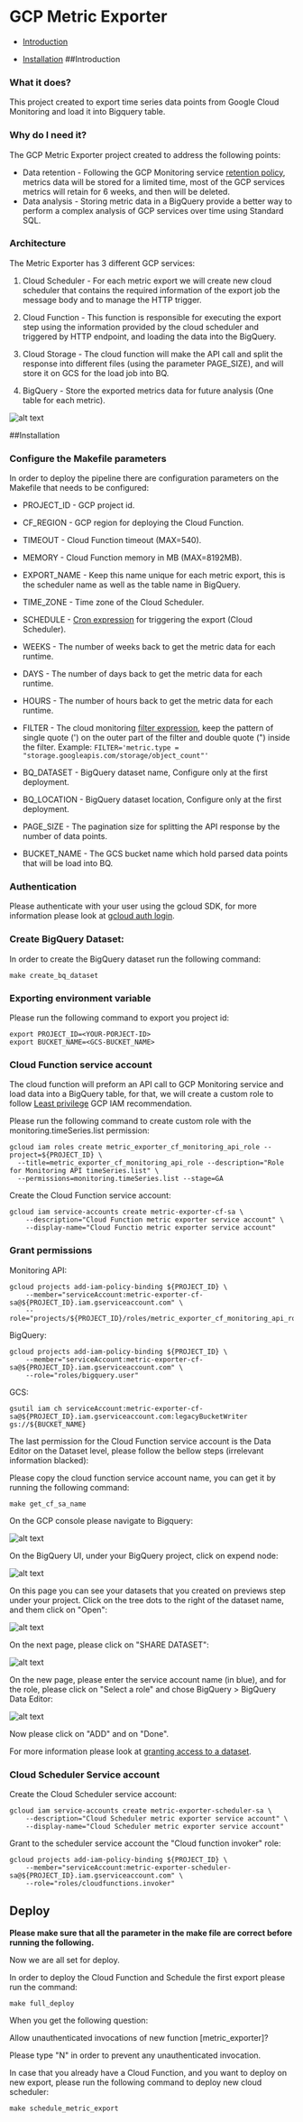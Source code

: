 # GCP Metric Exporter

* [Introduction](#Introduction)


* [Installation](#Installation)
##Introduction

### What it does?

This project created to export time series data points from Google Cloud Monitoring and load it into Bigquery table.

### Why do I need it?

The GCP Metric Exporter project created to address the following points:

* Data retention - Following the GCP Monitoring service [retention policy](https://cloud.google.com/monitoring/quotas#data_retention_policy), metrics data will be stored for a limited time, most of the GCP services metrics will retain for 6 weeks, and then will be deleted. 
* Data analysis - Storing metric data in a BigQuery provide a better way to perform a complex analysis of GCP services over time using Standard SQL.

### Architecture 

The Metric Exporter has 3 different GCP services:

1) Cloud Scheduler - For each metric export we will create new cloud scheduler that contains the required information of the export job the message body and to manage the HTTP trigger.

2) Cloud Function - This function is responsible for executing the export step using the information provided by the cloud scheduler and triggered by HTTP endpoint, and loading the data into the BigQuery.

3) Cloud Storage - The cloud function will make the API call and split the response into different files (using the parameter PAGE_SIZE), and will store it on GCS for the load job into BQ.  

4) BigQuery - Store the exported metrics data for future analysis (One table for each metric).


![alt text](images/Metric_Exporter_Architecture.png)

##Installation

### Configure the Makefile parameters

In order to deploy the pipeline there are configuration parameters on the Makefile that needs to be configured:

- PROJECT_ID - GCP project id.

- CF_REGION - GCP region for deploying the Cloud Function.

- TIMEOUT - Cloud Function timeout (MAX=540).

- MEMORY - Cloud Function memory in MB (MAX=8192MB).

- EXPORT_NAME - Keep this name unique for each metric export, this is the scheduler name as well as the table name in BigQuery.

- TIME_ZONE - Time zone of the Cloud Scheduler.

- SCHEDULE - [Cron expression](https://cloud.google.com/scheduler/docs/configuring/cron-job-schedules) for triggering the export (Cloud Scheduler).

- WEEKS - The number of weeks back to get the metric data for each runtime.

- DAYS - The number of days back to get the metric data for each runtime.

- HOURS - The number of hours back to get the metric data for each runtime.

- FILTER - The cloud monitoring [filter expression](https://cloud.google.com/monitoring/api/v3/filters), keep the pattern of single quote (') on the outer part of the filter and double quote (") inside the filter. Example: ```FILTER='metric.type = "storage.googleapis.com/storage/object_count"'```

- BQ_DATASET - BigQuery dataset name, Configure only at the first deployment.

- BQ_LOCATION - BigQuery dataset location, Configure only at the first deployment.

- PAGE_SIZE - The pagination size for splitting the API response by the number of data points.

- BUCKET_NAME - The GCS bucket name which hold parsed data points that will be load into BQ.

### Authentication
Please authenticate with your user using the gcloud SDK, for more information please look at [gcloud auth login](https://cloud.google.com/sdk/gcloud/reference/auth/login).

### Create BigQuery Dataset:

In order to create the BigQuery dataset run the following command:

```make create_bq_dataset```

### Exporting environment variable

Please run the following command to export you project id:

```
export PROJECT_ID=<YOUR-PORJECT-ID>
export BUCKET_NAME=<GCS-BUCKET_NAME>
```

### Cloud Function service account

The cloud function will preform an API call to GCP Monitoring service and load data into a BigQuery table, for that, we will create a custom role to follow [Least privilege](https://cloud.google.com/iam/docs/using-iam-securely#least_privilege) GCP IAM recommendation.

Please run the following command to create custom role with the monitoring.timeSeries.list permission:
```
gcloud iam roles create metric_exporter_cf_monitoring_api_role --project=${PROJECT_ID} \
  --title=metric_exporter_cf_monitoring_api_role --description="Role for Monitoring API timeSeries.list" \
  --permissions=monitoring.timeSeries.list --stage=GA
```

Create the Cloud Function service account:

```
gcloud iam service-accounts create metric-exporter-cf-sa \
    --description="Cloud Function metric exporter service account" \
    --display-name="Cloud Functio metric exporter service account"
```
### Grant permissions

Monitoring API:
```
gcloud projects add-iam-policy-binding ${PROJECT_ID} \
    --member="serviceAccount:metric-exporter-cf-sa@${PROJECT_ID}.iam.gserviceaccount.com" \
    --role="projects/${PROJECT_ID}/roles/metric_exporter_cf_monitoring_api_role"
```

BigQuery:

```
gcloud projects add-iam-policy-binding ${PROJECT_ID} \
    --member="serviceAccount:metric-exporter-cf-sa@${PROJECT_ID}.iam.gserviceaccount.com" \
    --role="roles/bigquery.user"
```

GCS:

```
gsutil iam ch serviceAccount:metric-exporter-cf-sa@${PROJECT_ID}.iam.gserviceaccount.com:legacyBucketWriter gs://${BUCKET_NAME}
```


The last permission for the Cloud Function service account is the Data Editor on the Dataset level, please follow the bellow steps (irrelevant information blacked):

Please copy the cloud function service account name, you can get it by running the following command:

```make get_cf_sa_name```

On the GCP console please navigate to Bigquery:

![alt text](images/BQ_nav.png)

On the BigQuery UI, under your BigQuery project, click on expend node:

![alt text](images/BQ_project_expend.png)

On this page you can see your datasets that you created on previews step under your project. Click on the tree dots to the right of the dataset name, and them click on "Open":

![alt text](images/BQ_open_dataset.png)

On the next page, please click on "SHARE DATASET":

![alt text](images/BQ_share_dataset.png)

On the new page, please enter the service account name (in blue), and for the role, please click on "Select a role" and chose BigQuery > BigQuery Data Editor: 

![alt text](images/BQ_dataset_permissions.png)

Now please click on "ADD" and on "Done".

For more information please look at [granting access to a dataset](https://cloud.google.com/bigquery/docs/dataset-access-controls#granting_access_to_a_dataset).

### Cloud Scheduler Service account 
Create the Cloud Scheduler service account:

```
gcloud iam service-accounts create metric-exporter-scheduler-sa \
    --description="Cloud Scheduler metric exporter service account" \
    --display-name="Cloud Scheduler metric exporter service account"
```

Grant to the scheduler service account the "Cloud function invoker" role:

```
gcloud projects add-iam-policy-binding ${PROJECT_ID} \
    --member="serviceAccount:metric-exporter-scheduler-sa@${PROJECT_ID}.iam.gserviceaccount.com" \
    --role="roles/cloudfunctions.invoker"
```

## Deploy
<b> Please make sure that all the parameter in the make file are correct before running the following.</b>

Now we are all set for deploy.

In order to deploy the Cloud Function and Schedule the first export please run the command:

```make full_deploy```

When you get the following question:

Allow unauthenticated invocations of new function [metric_exporter]?

Please type "N" in order to prevent any unauthenticated invocation.

In case that you already have a Cloud Function, and you want to deploy on new export, please run the following command to deploy new cloud scheduler:

```make schedule_metric_export```